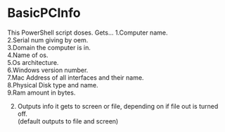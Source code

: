 # **BasicPCInfo**

This PowerShell script doses.
Gets...
1.Computer name.  
2.Serial num giving by oem.  
3.Domain the computer is in.   
4.Name of os.  
5.Os architecture.   
6.Windows version number.   
7.Mac Address of all interfaces and their name.    
8.Physical Disk type and name.   
9.Ram amount in bytes.   

2. Outputs info it gets to screen or file, depending on if file out is turned off.   
(default outputs to file and screen) 

